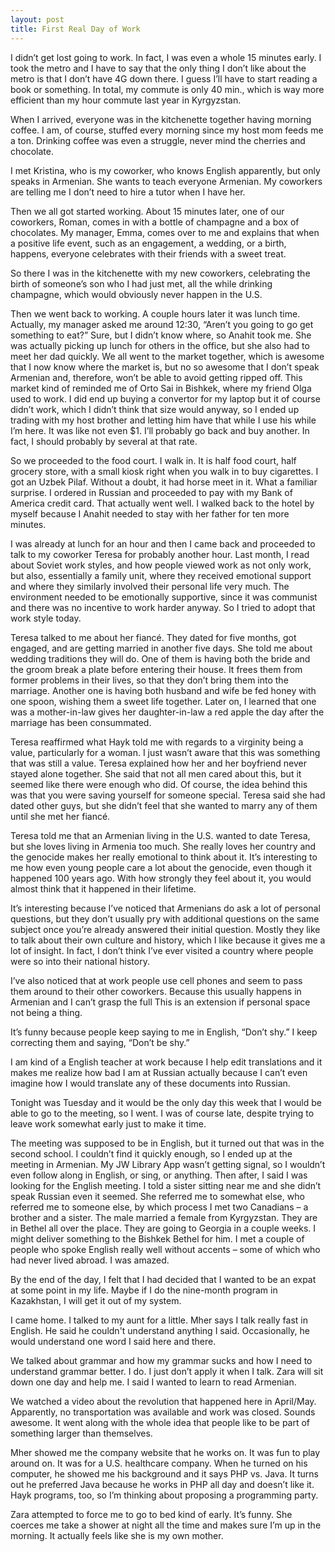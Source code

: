 ```yaml
---
layout: post
title: First Real Day of Work
---
```


I didn’t get lost going to work. In fact, I was even a whole 15 minutes early. I took the metro and I have to say that the only thing I don’t like about the metro is that I don’t have 4G down there. I guess I’ll have to start reading a book or something. In total, my commute is only 40 min., which is way more efficient than my hour commute last year in Kyrgyzstan.

When I arrived, everyone was in the kitchenette together having morning coffee. I am, of course, stuffed every morning since my host mom feeds me a ton. Drinking coffee was even a struggle, never mind the cherries and chocolate. 

I met Kristina, who is my coworker, who knows English apparently, but only speaks in Armenian. She wants to teach everyone Armenian. My coworkers are telling me I don’t need to hire a tutor when I have her.

Then we all got started working. About 15 minutes later, one of our coworkers, Roman, comes in with a bottle of champagne and a box of chocolates. My manager, Emma, comes over to me and explains that when a positive life event, such as an engagement, a wedding, or a birth, happens, everyone celebrates with their friends with a sweet treat.

So there I was in the kitchenette with my new coworkers, celebrating the birth of someone’s son who I had just met, all the while drinking champagne, which would obviously never happen in the U.S. 

Then we went back to working. A couple hours later it was lunch time. Actually, my manager asked me around 12:30, “Aren’t you going to go get something to eat?” Sure, but I didn’t know where, so Anahit took me. She was actually picking up lunch for others in the office, but she also had to meet her dad quickly. We all went to the market together, which is awesome that I now know where the market is, but no so awesome that I don’t speak Armenian and, therefore, won’t be able to avoid getting ripped off. This market kind of reminded me of Orto Sai in Bishkek, where my friend Olga used to work. I did end up buying a convertor for my laptop but it of course didn’t work, which I didn’t think that size would anyway, so I ended up trading with my host brother and letting him have that while I use his while I’m here. It was like not even $1. I’ll probably go back and buy another. In fact, I should probably by several at that rate.

So we proceeded to the food court. I walk in. It is half food court, half grocery store, with a small kiosk right when you walk in to buy cigarettes. I got an Uzbek Pilaf. Without a doubt, it had horse meet in it. What a familiar surprise. I ordered in Russian and proceeded to pay with my Bank of America credit card. That actually went well. I walked back to the hotel by myself because I Anahit needed to stay with her father for ten more minutes.

I was already at lunch for an hour and then I came back and proceeded to talk to my coworker Teresa for probably another hour.
Last month, I read about Soviet work styles, and how people viewed work as not only work, but also, essentially a family unit, where they received emotional support and where they similarly involved their personal life very much. The environment needed to be emotionally supportive, since it was communist and there was no incentive to work harder anyway. So I tried to adopt that work style today.

Teresa talked to me about her fiancé. They dated for five months, got engaged, and are getting married in another five days. She told me about wedding traditions they will do. One of them is having both the bride and the groom break a plate before entering their house. It frees them from former problems in their lives, so that they don’t bring them into the marriage. Another one is having both husband and wife be fed honey with one spoon, wishing them a sweet life together. Later on, I learned that one was a mother-in-law gives her daughter-in-law a red apple the day after the marriage has been consummated. 

Teresa reaffirmed what Hayk told me with regards to a virginity being a value, particularly for a woman. I just wasn’t aware that this was something that was still a value. Teresa explained how her and her boyfriend never stayed alone together. She said that not all men cared about this, but it seemed like there were enough who did. Of course, the idea behind this was that you were saving yourself for someone special. Teresa said she had dated other guys, but she didn’t feel that she wanted to marry any of them until she met her fiancé.

Teresa told me that an Armenian living in the U.S. wanted to date Teresa, but she loves living in Armenia too much. She really loves her country and the genocide makes her really emotional to think about it. It’s interesting to me how even young people care a lot about the genocide, even though it happened 100 years ago. With how strongly they feel about it, you would almost think that it happened in their lifetime.

It’s interesting because I’ve noticed that Armenians do ask a lot of personal questions, but they don’t usually pry with additional questions on the same subject once you’re already answered their initial question. Mostly they like to talk about their own culture and history, which I like because it gives me a lot of insight. In fact, I don’t think I’ve ever visited a country where people were so into their national history.

I’ve also noticed that at work people use cell phones and seem to pass them around to their other coworkers. Because this usually happens in Armenian and I can’t grasp the full  This is an extension if personal space not  being a thing.

It’s funny because people keep saying to me in English, “Don’t shy.” I keep correcting them and saying, “Don’t be shy.”

I am kind of a English teacher at work because I help edit translations and it makes me realize how bad I am at Russian actually because I can’t even imagine how I would translate any of these documents into Russian.

Tonight was Tuesday and it would be the only day this week that I would be able to go to the meeting, so I went. I was of course late, despite trying to leave work somewhat early just to make it time. 

The meeting was supposed to be in English, but it turned out that was in the second school. I couldn’t find it quickly enough, so I ended up at the meeting in Armenian. My JW Library App wasn’t getting signal, so I wouldn’t even follow along in English, or sing, or anything. Then after, I said I was looking for the English meeting. I told a sister sitting near me and she didn’t speak Russian even it seemed. She referred me to somewhat else, who referred me to someone else, by which process I met two Canadians – a brother and a sister. The male married a female from Kyrgyzstan. They are in Bethel all over the place. They are going to Georgia in a couple weeks. I might deliver something to the Bishkek Bethel for him. I met a couple of people who spoke English really well without accents – some of which who had never lived abroad. I was amazed.

By the end of the day, I felt that I had decided that I wanted to be an expat at some point in my life. Maybe if I do the nine-month program in Kazakhstan, I will get it out of my system.

I came home. I talked to my aunt for a little. Mher says I talk really fast in English. He said he couldn't understand anything I said. Occasionally, he would understand one word I said here and there.

We talked about grammar and how my grammar sucks and  how I need to understand grammar better.  I do. I just don’t apply it when I talk. Zara will sit down one day and help me. I said I wanted to learn to read Armenian.

We watched a video about the revolution that happened here in April/May. Apparently, no transportation was available and work was closed. Sounds awesome. It went along with the whole idea that people like to be part of something larger than themselves. 

Mher showed me the company website that he works on. It was fun to play around on. It was for a U.S. healthcare company. When he turned on his computer, he showed me his background and it says PHP vs. Java. It turns out he preferred Java because he works in PHP all day and doesn’t like it. Hayk programs, too, so I’m thinking about proposing a programming party.

Zara attempted to force me to go to bed kind of early. It’s funny. She coerces me take a shower at night all the time and makes sure I’m up in the morning. It actually feels like she is my own mother.
